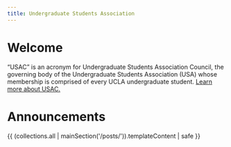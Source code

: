 ```yaml
---
title: Undergraduate Students Association
---
```


# Welcome

<q>USAC</q> is an acronym for Undergraduate Students Association Council, the governing body of the Undergraduate Students Association (USA) whose membership is comprised of every UCLA undergraduate student. [Learn more about USAC.](/about)

# Announcements

{{ (collections.all | mainSection('/posts/')).templateContent | safe }}
